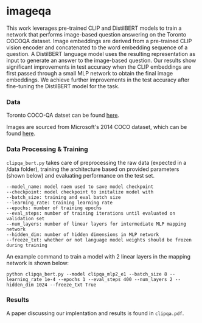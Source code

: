 # imageqa

This work leverages pre-trained CLIP and DistilBERT models to train a network that performs image-based question answering on the Toronto COCOQA dataset. Image embeddings are derived from a pre-trained CLIP vision encoder and concatenated to the word embedding sequence of a question. A DistilBERT language model uses the resulting representation as input to generate an answer to the image-based question. Our results show significant improvements in test accuracy when the CLIP embeddings are first passed through a small MLP network to obtain the final image embeddings. We achieve further improvements in the test accuracy after fine-tuning the DistilBERT model for the task.

### Data
Toronto COCO-QA datset can be found [here](https://www.cs.toronto.edu/~mren/research/imageqa/data/cocoqa/).

Images are sourced from Microsoft's 2014 COCO dataset, which can be found [here](https://cocodataset.org/#download).

### Data Processing & Training

`clipqa_bert.py` takes care of preprocessing the raw data (expected in a /data folder), training the architecture based on provided parameters (shown below) and evaluating performance on the test set.
  
    --model_name: model naem used to save model checkpoint
    --checkpoint: model checkpoint to initalize model with
    --batch_size: training and eval batch size
    --learning_rate: training learning rate
    --epochs: number of training epochs
    --eval_steps: number of training iterations until evaluated on validation set
    --num_layers: number of linear layers for intermediate MLP mapping network
    --hidden_dim: number of hidden dimensions in MLP network
    --freeze_txt: whether or not language model weights should be frozen during training
    
An example command to train a model with 2 linear layers in the mapping network is shown below:
    
    python clipqa_bert.py --model clipqa_mlp2_e1 --batch_size 8 --learning_rate 1e-4 --epochs 1 --eval_steps 400 --num_layers 2 --hidden_dim 1024 --freeze_txt True
    
### Results
  
  A paper discussing our implentation and results is found in `clipqa.pdf`.
